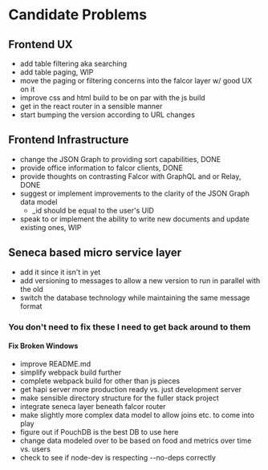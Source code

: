 # Candidate Problems
## Frontend UX
* add table filtering aka searching
* add table paging, WIP
* move the paging or filtering concerns into the falcor layer w/ good UX on it
* improve css and html build to be on par with the js build
* get in the react router in a sensible manner
* start bumping the version according to URL changes

## Frontend Infrastructure
* change the JSON Graph to providing sort capabilities, DONE
* provide office information to falcor clients, DONE
* provide thoughts on contrasting Falcor with GraphQL and or Relay, DONE
* suggest or implement improvements to the clarity of the JSON Graph data model
    * _id should be equal to the user's UID
* speak to or implement the ability to write new documents and update existing ones, WIP

## Seneca based micro service layer
* add it since it isn't in yet
* add versioning to messages to allow a new version to run in parallel with the old
* switch the database technology while maintaining the same message format

### You don't need to fix these I need to get back around to them
#### Fix Broken Windows
* improve README.md
* simplify webpack build further
* complete webpack build for other than js pieces
* get hapi server more production ready vs. just development server
* make sensible directory structure for the fuller stack project
* integrate seneca layer beneath falcor router
* make slightly more complex data model to allow joins etc. to come into play
* figure out if PouchDB is the best DB to use here
* change data modeled over to be based on food and metrics over time vs. users
* check to see if node-dev is respecting --no-deps correctly

